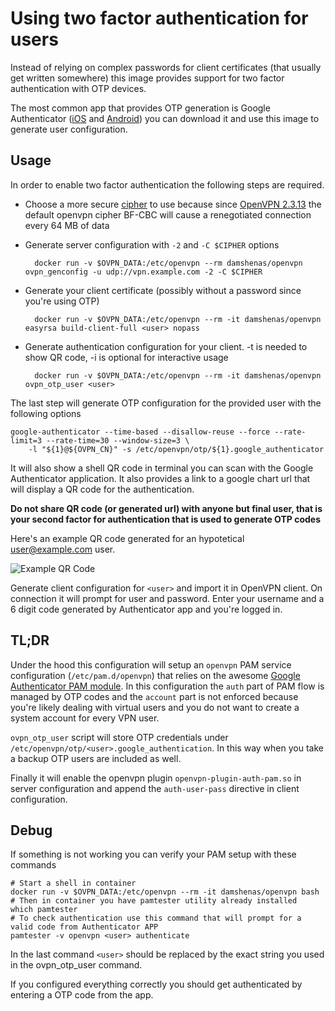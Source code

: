 # Using two factor authentication for users

Instead of relying on complex passwords for client certificates (that usually get written somewhere) this image
provides support for two factor authentication with OTP devices.

The most common app that provides OTP generation is Google Authenticator ([iOS](https://itunes.apple.com/it/app/google-authenticator/id388497605?mt=8) and
[Android](https://play.google.com/store/apps/details?id=com.google.android.apps.authenticator2&hl=it)) you can download it
and use this image to generate user configuration.

## Usage

In order to enable two factor authentication the following steps are required.

* Choose a more secure [cipher](https://community.openvpn.net/openvpn/wiki/SWEET32) to use because since [OpenVPN 2.3.13](https://community.openvpn.net/openvpn/wiki/ChangesInOpenvpn23#OpenVPN2.3.13) the default openvpn cipher BF-CBC will cause a renegotiated connection every 64 MB of data

* Generate server configuration with `-2` and `-C $CIPHER` options

        docker run -v $OVPN_DATA:/etc/openvpn --rm damshenas/openvpn ovpn_genconfig -u udp://vpn.example.com -2 -C $CIPHER

* Generate your client certificate (possibly without a password since you're using OTP)

        docker run -v $OVPN_DATA:/etc/openvpn --rm -it damshenas/openvpn easyrsa build-client-full <user> nopass

* Generate authentication configuration for your client. -t is needed to show QR code, -i is optional for interactive usage

        docker run -v $OVPN_DATA:/etc/openvpn --rm -it damshenas/openvpn ovpn_otp_user <user>

The last step will generate OTP configuration for the provided user with the following options

```
google-authenticator --time-based --disallow-reuse --force --rate-limit=3 --rate-time=30 --window-size=3 \
    -l "${1}@${OVPN_CN}" -s /etc/openvpn/otp/${1}.google_authenticator
```

It will also show a shell QR code in terminal you can scan with the Google Authenticator application. It also provides
a link to a google chart url that will display a QR code for the authentication.

**Do not share QR code (or generated url) with anyone but final user, that is your second factor for authentication
  that is used to generate OTP codes**

Here's an example QR code generated for an hypotetical user@example.com user.

![Example QR Code](https://www.google.com/chart?chs=200x200&chld=M|0&cht=qr&chl=otpauth://totp/user@example.com%3Fsecret%3DKEYZ66YEXMXDHPH5)

Generate client configuration for `<user>` and import it in OpenVPN client. On connection it will prompt for user and password.
 Enter your username and a 6 digit code generated by Authenticator app and you're logged in.

## TL;DR

Under the hood this configuration will setup an `openvpn` PAM service configuration (`/etc/pam.d/openvpn`)
that relies on the awesome [Google Authenticator PAM module](https://github.com/google/google-authenticator).
In this configuration the `auth` part of PAM flow is managed by OTP codes and the `account` part is not enforced
 because you're likely dealing with virtual users and you do not want to create a system account for every VPN user.

`ovpn_otp_user` script will store OTP credentials under `/etc/openvpn/otp/<user>.google_authentication`. In this
 way when you take a backup OTP users are included as well.

Finally it will enable the openvpn plugin `openvpn-plugin-auth-pam.so` in server configuration and append the
`auth-user-pass` directive in client configuration.

## Debug

If something is not working you can verify your PAM setup with these commands

```
# Start a shell in container
docker run -v $OVPN_DATA:/etc/openvpn --rm -it damshenas/openvpn bash
# Then in container you have pamtester utility already installed
which pamtester
# To check authentication use this command that will prompt for a valid code from Authenticator APP
pamtester -v openvpn <user> authenticate
```

In the last command `<user>` should be replaced by the exact string you used in the ovpn_otp_user command.

If you configured everything correctly you should get authenticated by entering a OTP code from the app.
